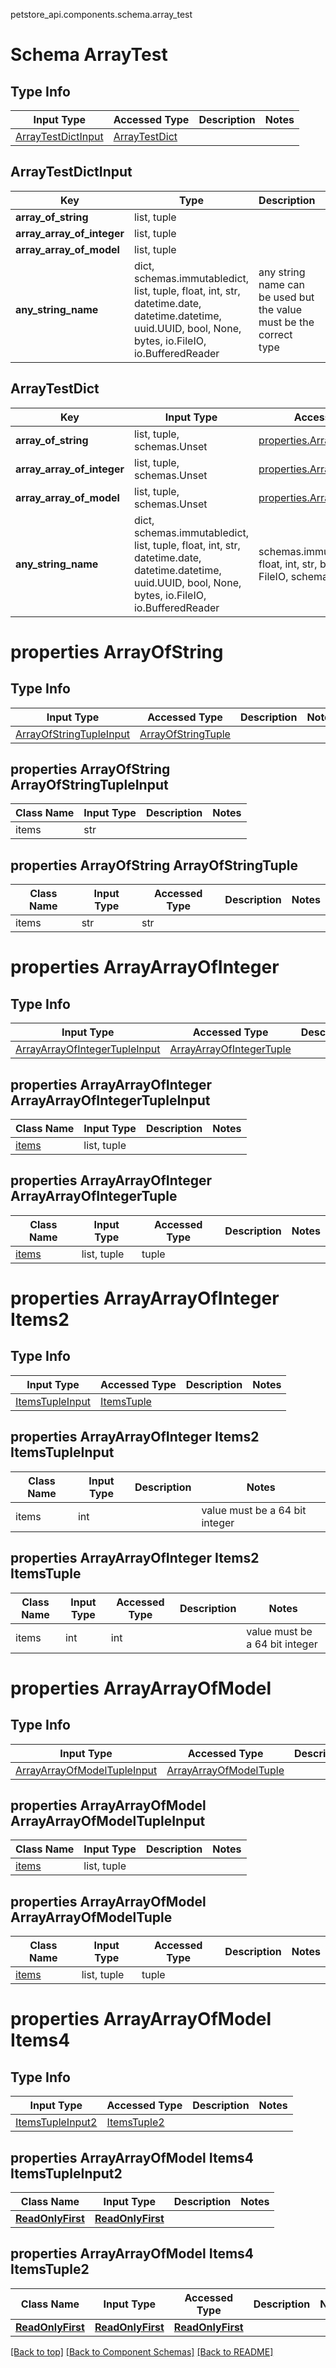petstore_api.components.schema.array_test
# Schema ArrayTest

## Type Info
Input Type | Accessed Type | Description | Notes
------------ | ------------- | ------------- | -------------
[ArrayTestDictInput](#arraytestdictinput) | [ArrayTestDict](#arraytestdict) |  |

## ArrayTestDictInput
Key | Type |  Description | Notes
------------ | ------------- | ------------- | -------------
**array_of_string** | list, tuple |  | [optional]
**array_array_of_integer** | list, tuple |  | [optional]
**array_array_of_model** | list, tuple |  | [optional]
**any_string_name** | dict, schemas.immutabledict, list, tuple, float, int, str, datetime.date, datetime.datetime, uuid.UUID, bool, None, bytes, io.FileIO, io.BufferedReader | any string name can be used but the value must be the correct type | [optional]

## ArrayTestDict
Key | Input Type | Accessed Type | Description | Notes
------------ | ------------- | ------------- | ------------- | -------------
**array_of_string** | list, tuple, schemas.Unset | [properties.ArrayOfString](#properties-arrayofstring) |  | [optional]
**array_array_of_integer** | list, tuple, schemas.Unset | [properties.ArrayArrayOfInteger](#properties-arrayarrayofinteger) |  | [optional]
**array_array_of_model** | list, tuple, schemas.Unset | [properties.ArrayArrayOfModel](#properties-arrayarrayofmodel) |  | [optional]
**any_string_name** | dict, schemas.immutabledict, list, tuple, float, int, str, datetime.date, datetime.datetime, uuid.UUID, bool, None, bytes, io.FileIO, io.BufferedReader | schemas.immutabledict, tuple, float, int, str, bytes, bool, None, FileIO, schemas.Unset | any string name can be used but the value must be the correct type | [optional] typed value is accessed with the get_additional_property_ method

# properties ArrayOfString

## Type Info
Input Type | Accessed Type | Description | Notes
------------ | ------------- | ------------- | -------------
[ArrayOfStringTupleInput](#properties-arrayofstring-arrayofstringtupleinput) | [ArrayOfStringTuple](#properties-arrayofstring-arrayofstringtuple) |  |

## properties ArrayOfString ArrayOfStringTupleInput
Class Name | Input Type | Description | Notes
------------- | ------------- | ------------- | -------------
items | str |  |

## properties ArrayOfString ArrayOfStringTuple
Class Name | Input Type | Accessed Type | Description | Notes
------------- | ------------- | ------------- | ------------- | -------------
items | str | str |  |

# properties ArrayArrayOfInteger

## Type Info
Input Type | Accessed Type | Description | Notes
------------ | ------------- | ------------- | -------------
[ArrayArrayOfIntegerTupleInput](#properties-arrayarrayofinteger-arrayarrayofintegertupleinput) | [ArrayArrayOfIntegerTuple](#properties-arrayarrayofinteger-arrayarrayofintegertuple) |  |

## properties ArrayArrayOfInteger ArrayArrayOfIntegerTupleInput
Class Name | Input Type | Description | Notes
------------- | ------------- | ------------- | -------------
[items](#properties-arrayarrayofinteger-items2) | list, tuple |  |

## properties ArrayArrayOfInteger ArrayArrayOfIntegerTuple
Class Name | Input Type | Accessed Type | Description | Notes
------------- | ------------- | ------------- | ------------- | -------------
[items](#properties-arrayarrayofinteger-items2) | list, tuple | tuple |  |

# properties ArrayArrayOfInteger Items2

## Type Info
Input Type | Accessed Type | Description | Notes
------------ | ------------- | ------------- | -------------
[ItemsTupleInput](#properties-arrayarrayofinteger-items2-itemstupleinput) | [ItemsTuple](#properties-arrayarrayofinteger-items2-itemstuple) |  |

## properties ArrayArrayOfInteger Items2 ItemsTupleInput
Class Name | Input Type | Description | Notes
------------- | ------------- | ------------- | -------------
items | int |  | value must be a 64 bit integer

## properties ArrayArrayOfInteger Items2 ItemsTuple
Class Name | Input Type | Accessed Type | Description | Notes
------------- | ------------- | ------------- | ------------- | -------------
items | int | int |  | value must be a 64 bit integer

# properties ArrayArrayOfModel

## Type Info
Input Type | Accessed Type | Description | Notes
------------ | ------------- | ------------- | -------------
[ArrayArrayOfModelTupleInput](#properties-arrayarrayofmodel-arrayarrayofmodeltupleinput) | [ArrayArrayOfModelTuple](#properties-arrayarrayofmodel-arrayarrayofmodeltuple) |  |

## properties ArrayArrayOfModel ArrayArrayOfModelTupleInput
Class Name | Input Type | Description | Notes
------------- | ------------- | ------------- | -------------
[items](#properties-arrayarrayofmodel-items4) | list, tuple |  |

## properties ArrayArrayOfModel ArrayArrayOfModelTuple
Class Name | Input Type | Accessed Type | Description | Notes
------------- | ------------- | ------------- | ------------- | -------------
[items](#properties-arrayarrayofmodel-items4) | list, tuple | tuple |  |

# properties ArrayArrayOfModel Items4

## Type Info
Input Type | Accessed Type | Description | Notes
------------ | ------------- | ------------- | -------------
[ItemsTupleInput2](#properties-arrayarrayofmodel-items4-itemstupleinput2) | [ItemsTuple2](#properties-arrayarrayofmodel-items4-itemstuple2) |  |

## properties ArrayArrayOfModel Items4 ItemsTupleInput2
Class Name | Input Type | Description | Notes
------------- | ------------- | ------------- | -------------
[**ReadOnlyFirst**](read_only_first.md) | [**ReadOnlyFirst**](read_only_first.md) |  |

## properties ArrayArrayOfModel Items4 ItemsTuple2
Class Name | Input Type | Accessed Type | Description | Notes
------------- | ------------- | ------------- | ------------- | -------------
[**ReadOnlyFirst**](read_only_first.md) | [**ReadOnlyFirst**](read_only_first.md) | [**ReadOnlyFirst**](read_only_first.md) |  |

[[Back to top]](#top) [[Back to Component Schemas]](../../../README.md#Component-Schemas) [[Back to README]](../../../README.md)

